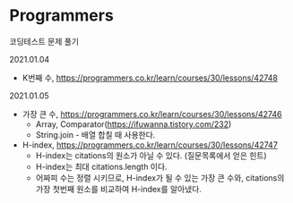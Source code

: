# Programmers
코딩테스트 문제 풀기

2021.01.04 
  - K번째 수, https://programmers.co.kr/learn/courses/30/lessons/42748
  
2021.01.05 
  - 가장 큰 수, https://programmers.co.kr/learn/courses/30/lessons/42746
    - Array, Comparator(https://ifuwanna.tistory.com/232)
    - String.join - 배열 합칠 때 사용한다.
  - H-index, https://programmers.co.kr/learn/courses/30/lessons/42747
    - H-index는 citations의 원소가 아닐 수 있다. (질문목록에서 얻은 힌트)
    - H-index는 최대 citations.length 이다.
    - 어짜피 수는 정렬 시키므로, H-index가 될 수 있는 가장 큰 수와, citations의 가장 첫번째 원소를 비교하여 H-index를 알아냈다.
